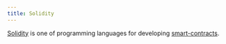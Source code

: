 ```yaml
---
title: Solidity
---
```


[Solidity](https://docs.soliditylang.org/en/v0.8.17/) is one of programming languages for developing [smart-contracts](/Knowledge/Web3/smart-contracts.md).
